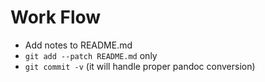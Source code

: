 # Work Flow

- Add notes to README.md
- `git add --patch README.md` only
- `git commit -v` (it will handle proper pandoc conversion)
